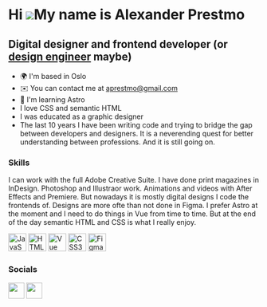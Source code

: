 Hi ![](https://user-images.githubusercontent.com/18350557/176309783-0785949b-9127-417c-8b55-ab5a4333674e.gif)My name is Alexander Prestmo
=========================================================================================================================================

Digital designer and frontend developer (or <a href="https://blog.jim-nielsen.com/2022/the-case-for-design-engineers/">design engineer</a> maybe)
-------------------------------

*   🌍  I'm based in Oslo
*   ✉️  You can contact me at [aprestmo@gmail.com](mailto:aprestmo@gmail.com)
*   🧠  I'm learning Astro
*   I love CSS and semantic HTML
*   I was educated as a graphic designer
*   The last 10 years I have been writing code and trying to bridge the gap between developers and designers. It is a neverending quest for better understanding between professions. And it is still going on.

### Skills 

I can work with the full Adobe Creative Suite. I have done print magazines in InDesign. Photoshop and Illustraor work. Animations and videos with After Effects and Premiere. But nowadays it is mostly digital designs I code the frontends of. Designs are more ofte than not done in Figma. I prefer Astro at the moment and I need to do things in Vue from time to time. But at the end of the day semantic HTML and CSS is what I really enjoy.

<p align="left">
<a href="https://developer.mozilla.org/en-US/docs/Web/JavaScript" target="_blank" rel="noreferrer"><img src="https://raw.githubusercontent.com/danielcranney/readme-generator/main/public/icons/skills/javascript-colored.svg" width="36" height="36" alt="JavaScript" /></a>
<a href="https://developer.mozilla.org/en-US/docs/Glossary/HTML5" target="_blank" rel="noreferrer"><img src="https://raw.githubusercontent.com/danielcranney/readme-generator/main/public/icons/skills/html5-colored.svg" width="36" height="36" alt="HTML5" /></a>
<a href="https://vuejs.org/" target="_blank" rel="noreferrer"><img src="https://raw.githubusercontent.com/danielcranney/readme-generator/main/public/icons/skills/vuejs-colored.svg" width="36" height="36" alt="Vue" /></a>
<a href="https://www.w3.org/TR/CSS/#css" target="_blank" rel="noreferrer"><img src="https://raw.githubusercontent.com/danielcranney/readme-generator/main/public/icons/skills/css3-colored.svg" width="36" height="36" alt="CSS3" /></a>
<a href="https://www.figma.com/" target="_blank" rel="noreferrer"><img src="https://raw.githubusercontent.com/danielcranney/readme-generator/main/public/icons/skills/figma-colored.svg" width="36" height="36" alt="Figma" /></a>
</p>
                    

### Socials
<p align="left"> <a href="https://www.codepen.io/aprestmo" target="_blank" rel="noreferrer"><img src="https://raw.githubusercontent.com/danielcranney/readme-generator/main/public/icons/socials/codepen.svg" width="32" height="32" /></a> <a href="https://www.linkedin.com/in/aprestmo" target="_blank" rel="noreferrer"><img src="https://raw.githubusercontent.com/danielcranney/readme-generator/main/public/icons/socials/linkedin.svg" width="32" height="32" /></a></p>
